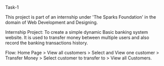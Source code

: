 Task-1

This project is part of an internship under 'The Sparks Foundation' in the domain of Web Development and Designing.

Internship Project: To create a simple dynamic Basic banking system website. It is used to transfer money between multiple users and also record the banking transactions history.

Flow: Home Page > View all customers > Select and View one customer > Transfer Money > Select customer to transfer to > View all Customers.
